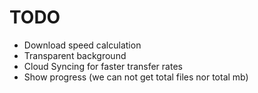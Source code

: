 # TODO
* Download speed calculation
* Transparent background
* Cloud Syncing for faster transfer rates
* Show progress (we can not get total files nor total mb)
